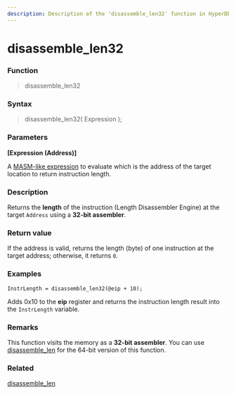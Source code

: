 ```yaml
---
description: Description of the 'disassemble_len32' function in HyperDbg Scripts
---
```


# disassemble\_len32

### Function

> disassemble\_len32

### Syntax

> disassemble\_len32( Expression );

### Parameters

**\[Expression (Address)]**

A [MASM-like expression](https://docs.hyperdbg.org/commands/scripting-language/assumptions-and-evaluations) to evaluate which is the address of the target location to return instruction length.

### Description

Returns the **length** of the instruction (Length Disassembler Engine) at the target `Address` using a  **32-bit assembler**.

### Return value

If the address is valid, returns the length (byte) of one instruction at the target address; otherwise, it returns `0`.

### Examples

```clike
InstrLength = disassemble_len32(@eip + 10);
```

Adds 0x10 to the **eip** register and returns the instruction length result into the `InstrLength` variable.

### Remarks

This function visits the memory as a **32-bit assembler**. You can use [disassemble\_len](https://docs.hyperdbg.org/commands/scripting-language/functions/diassembler/disassemble\_len) for the 64-bit version of this function.

### Related

[disassemble\_len](https://docs.hyperdbg.org/commands/scripting-language/functions/diassembler/disassemble\_len)
